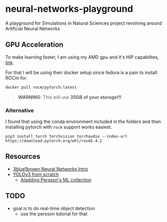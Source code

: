 # neural-networks-playground

A playground for Simulations in Natural Sciences project revolving around Artificial Neural Networks

## GPU Acceleration

To make learning faster, I am using my AMD gpu and it's HIP capabilites, [link](https://docs.amd.com/bundle/ROCm-Deep-Learning-Guide-v5.4.3/page/Frameworks_Installation.html#d2839e1290).

For that I will be using their docker setup since fedora is a pain to install ROCm for.

```bash
docker pull rocm/pytorch:latest
```

> **WARNING**: This will use **35GB of your storage!!!**

### Alternative

I found that using the conda environment included in the folders and then installing pytorch with `rocm` support works easiest.

`pip3 install torch torchvision torchaudio --index-url https://download.pytorch.org/whl/rocm5.4.2`

## Resources

- [3blue1brown Neural Networks Intro](https://youtube.com/playlist?list=PLZHQObOWTQDNU6R1_67000Dx_ZCJB-3pi)
- [YOLOv3 from scratch](https://www.youtube.com/watch?v=Grir6TZbc1M)
  - [Aladding Persson's ML collection](https://github.com/aladdinpersson/Machine-Learning-Collection)

## TODO

- goal is to do real-time object detection
  - use the persson tutorial for that
